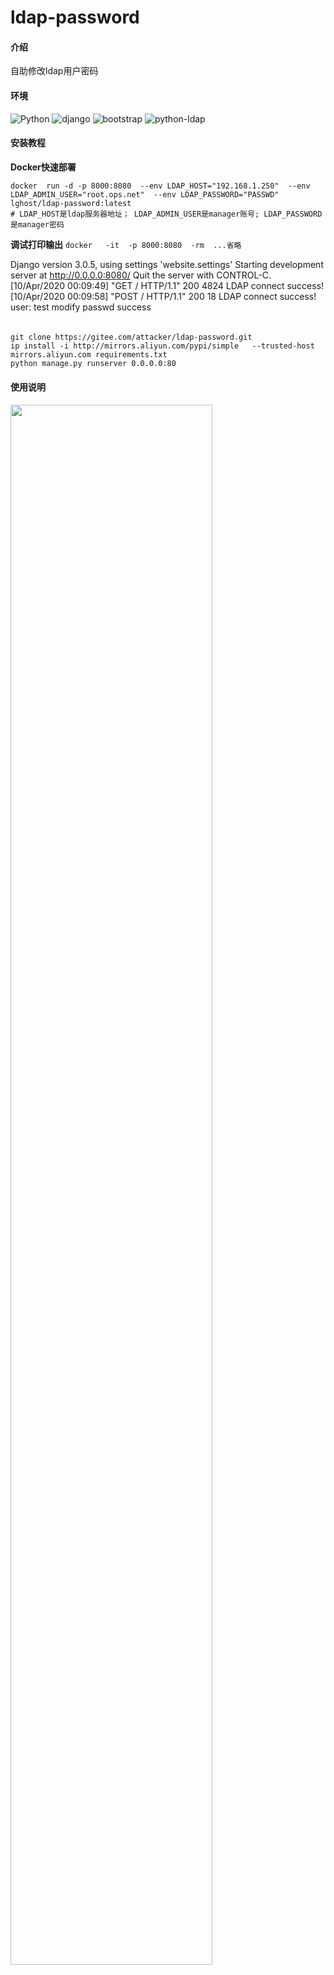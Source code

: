 # ldap-password

#### 介绍
自助修改ldap用户密码

#### 环境
![Python](https://img.shields.io/badge/python-3.7-blue.svg?style=plastic)
![django](https://img.shields.io/badge/django-3.0.5-blue.svg?style=plastic)
![bootstrap](https://img.shields.io/badge/bootstrap-3.3.7-green.svg?style=plastic)
![python-ldap](https://img.shields.io/badge/python_ldap-3.2.0-red.svg?style=plastic)

#### 安装教程
**Docker快速部署**
```
docker  run -d -p 8000:8080  --env LDAP_HOST="192.168.1.250"  --env LDAP_ADMIN_USER="root.ops.net"  --env LDAP_PASSWORD="PASSWD"    lghost/ldap-password:latest
# LDAP_HOST是ldap服务器地址； LDAP_ADMIN_USER是manager账号; LDAP_PASSWORD是manager密码
```

**调试打印输出**
`docker   -it  -p 8000:8080  -rm  ...省略` 

Django version 3.0.5, using settings 'website.settings'
Starting development server at http://0.0.0.0:8080/
Quit the server with CONTROL-C.
[10/Apr/2020 00:09:49] "GET / HTTP/1.1" 200 4824
LDAP connect success!
[10/Apr/2020 00:09:58] "POST / HTTP/1.1" 200 18
LDAP connect success!
user: test modify passwd success

####
```

git clone https://gitee.com/attacker/ldap-password.git
ip install -i http://mirrors.aliyun.com/pypi/simple   --trusted-host mirrors.aliyun.com requirements.txt
python manage.py runserver 0.0.0.0:80
```

#### 使用说明


<!--![首页](doc/home.jpeg)-->

<img src="http://attacker.gitee.io/ldap-password/home.jpeg" width="80%">